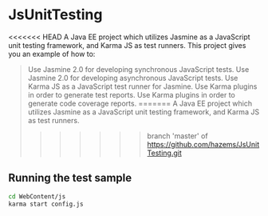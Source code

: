 JsUnitTesting
=============

<<<<<<< HEAD
A Java EE project which utilizes Jasmine as a JavaScript unit testing framework, and Karma JS as test runners. This project gives you an example of how to:
> Use Jasmine 2.0 for developing synchronous JavaScript tests.
> Use Jasmine 2.0 for developing asynchronous JavaScript tests. 
> Use Karma JS as a JavaScript test runner for Jasmine.
> Use Karma plugins in order to generate test reports.
> Use Karma plugins in order to generate code coverage reports.
=======
A Java EE project which utilizes Jasmine as a JavaScript unit testing framework, and Karma JS as test runners.
>>>>>>> branch 'master' of https://github.com/hazems/JsUnitTesting.git

Running the test sample
--------------

```sh
cd WebContent/js
karma start config.js
```
